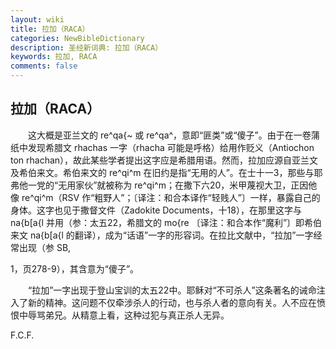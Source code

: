 ```yaml
---
layout: wiki
title: 拉加（RACA）
categories: NewBibleDictionary
description: 圣经新词典: 拉加（RACA）
keywords: 拉加, RACA
comments: false
---
```


## 拉加（RACA）

　　这大概是亚兰文的 re^qa{~ 或 re^qa^，意即“匪类”或“傻子”。由于在一卷蒲纸中发现希腊文 rhachas 一字（rhacha 可能是呼格）给用作贬义（Antiochon ton rhachan），故此某些学者提出这字应是希腊用语。然而，拉加应源自亚兰文及希伯来文。希伯来文的 re^qi^m 在旧约是指“无用的人”。在士十一3，那些与耶弗他一党的“无用家伙”就被称为 re^qi^m；在撒下六20，米甲蔑视大卫，正因他像 re^qi^m（RSV 作“粗野人”；〔译注：和合本译作“轻贱人”〕一样，暴露自己的身体。这字也见于撒督文件（Zadokite Documents，十18），在那里这字与 na{b[a{l 并用（参：太五22，希腊文的 mo{re 〔译注：和合本作“魔利”〕即希伯来文 na{b[a{l 的翻译），成为“话语”一字的形容词。在拉比文献中，“拉加”一字经常出现（参 SB,

1，页278-9），其含意为“傻子”。

　　“拉加”一字出现于登山宝训的太五22中。耶稣对“不可杀人”这条著名的诫命注入了新的精神。这问题不仅牵涉杀人的行动，也与杀人者的意向有关。人不应在愤恨中辱骂弟兄。从精意上看，这种过犯与真正杀人无异。

F.C.F.








